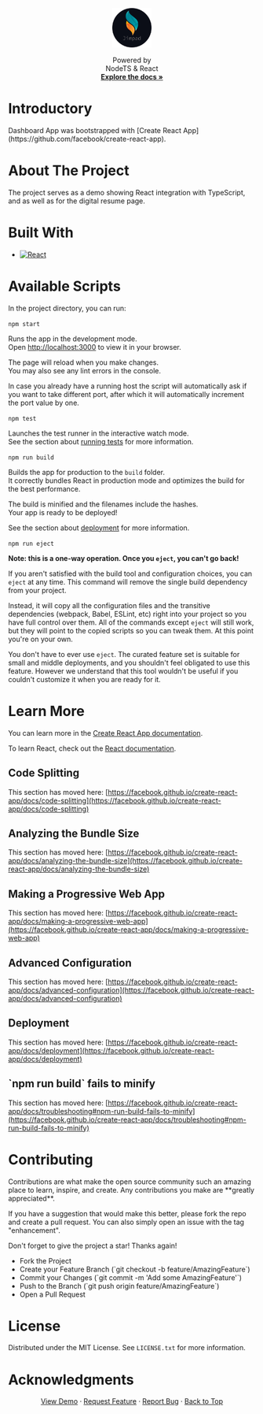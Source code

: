<!--
    Author: Jimpad
    Date: 26/09/2022
 >

<!-- begin:ProjectShields -->
<!--
    I'm using markdown "reference style" links for readability.
    Reference links are enclosed in brackets [ ] instead of parentheses ( ).
    See the bottom of this document for the declaration of the reference variables
    for contributors-url, forks-url, etc. This is an optional, concise syntax you may use.
    https://www.markdownguide.org/basic-syntax/#reference-style-links
-->
<div align="center">
  <!-- begin:Icons>

  [![Contributors][contributors-shield]][contributors-url]
  [![Stargazers][stars-shield]][stars-url]
  [![MIT License][license-shield]][license-url]
  [![LinkedIn][linkedin-shield]][linkedin-url]
  <!-- end:Icons>
  <!-- begin:Logo -->
  <a>
    <img src="src\assets\media\logos\logo.svg" alt="Logo" width="80" height="80">
  </a>
  <!-- end:Logo >

  <!-- begin:ShortDescription -->
  <p align="center">
    Powered by   
    <br>
    NodeTS & React
    <br>
    <a href="https://github.com/Jimpad/jimpad"><strong>Explore the docs »</strong></a>
  </p>
  <!-- end:ShortDescription -->
</div>
<!-- end:ProjectShields -->

<!-- begin:Introductory -->
<div align="left"> 
  <h1>Introductory</h1>
  <p>Dashboard App was bootstrapped with [Create React App](https://github.com/facebook/create-react-app).</p>
</div>
<!-- end:Introductory -->

<!-- begin:AboutTheProject -->
<h1>About The Project</h1>
<p>The project serves as a demo showing React integration with TypeScript, and as well as for the digital resume page.</p>
<!-- end:AboutTheProject -->

<!-- begin:BuildWith -->
<h1>Built With</h1>

<!-- begin:BuildWith -->

- [![React][react.js]][react-url]

<!-- end:BuildWith -->

<!-- begin:AvailableScripts-->
<h1> Available Scripts </h1>

In the project directory, you can run:

`npm start`

Runs the app in the development mode.\
Open [http://localhost:3000](http://localhost:3000) to view it in your browser.

The page will reload when you make changes.\
You may also see any lint errors in the console.

In case you already have a running host the script will automatically ask if you want to take different port, after which it will automatically increment the port value by one.

`npm test`

Launches the test runner in the interactive watch mode.\
See the section about [running tests](https://facebook.github.io/create-react-app/docs/running-tests) for more information.

`npm run build`

Builds the app for production to the `build` folder.\
It correctly bundles React in production mode and optimizes the build for the best performance.

The build is minified and the filenames include the hashes.\
Your app is ready to be deployed!

See the section about [deployment](https://facebook.github.io/create-react-app/docs/deployment) for more information.

`npm run eject`

**Note: this is a one-way operation. Once you `eject`, you can't go back!**

If you aren't satisfied with the build tool and configuration choices, you can `eject` at any time. This command will remove the single build dependency from your project.

Instead, it will copy all the configuration files and the transitive dependencies (webpack, Babel, ESLint, etc) right into your project so you have full control over them. All of the commands except `eject` will still work, but they will point to the copied scripts so you can tweak them. At this point you're on your own.

You don't have to ever use `eject`. The curated feature set is suitable for small and middle deployments, and you shouldn't feel obligated to use this feature. However we understand that this tool wouldn't be useful if you couldn't customize it when you are ready for it.

<h1> Learn More </h1>

You can learn more in the [Create React App documentation](https://facebook.github.io/create-react-app/docs/getting-started).

To learn React, check out the [React documentation](https://reactjs.org/).

<h2> Code Splitting </h2>

This section has moved here: [https://facebook.github.io/create-react-app/docs/code-splitting](https://facebook.github.io/create-react-app/docs/code-splitting)

<h2> Analyzing the Bundle Size </h2>

This section has moved here: [https://facebook.github.io/create-react-app/docs/analyzing-the-bundle-size](https://facebook.github.io/create-react-app/docs/analyzing-the-bundle-size)

<h2> Making a Progressive Web App </h2>

This section has moved here: [https://facebook.github.io/create-react-app/docs/making-a-progressive-web-app](https://facebook.github.io/create-react-app/docs/making-a-progressive-web-app)

<h2> Advanced Configuration </h2>

This section has moved here: [https://facebook.github.io/create-react-app/docs/advanced-configuration](https://facebook.github.io/create-react-app/docs/advanced-configuration)

<h2> Deployment </h2>

This section has moved here: [https://facebook.github.io/create-react-app/docs/deployment](https://facebook.github.io/create-react-app/docs/deployment)

<h2> `npm run build` fails to minify </h2>

This section has moved here: [https://facebook.github.io/create-react-app/docs/troubleshooting#npm-run-build-fails-to-minify](https://facebook.github.io/create-react-app/docs/troubleshooting#npm-run-build-fails-to-minify)


<!-- begin:Contributing -->
<h1>Contributing</h1>

<p>Contributions are what make the open source community such an amazing place to learn, inspire, and create. Any contributions you make are **greatly appreciated**.</p>

<p>If you have a suggestion that would make this better, please fork the repo and create a pull request. You can also simply open an issue with the tag "enhancement".</p>
<p>Don't forget to give the project a star! Thanks again!</p>
<ul align="left">
  <li>
  Fork the Project
  </li>
  <li>
  Create your Feature Branch (`git checkout -b feature/AmazingFeature`)
  </li>
  <li>
  Commit your Changes (`git commit -m 'Add some AmazingFeature'`)
  </li>
  <li>
  Push to the Branch (`git push origin feature/AmazingFeature`)
  </li>
  <li>
  Open a Pull Request
  </li>
</ul>
<!-- end:Contributing-->

<!-- begin:License -->
<h1> License </h1>

Distributed under the MIT License. See `LICENSE.txt` for more information.
<!-- end:License -->

<!-- begin:Acknowledgments -->
<h1> Acknowledgments </h1>
<!-- end:Acknowledgments -->

<!-- begin:Footer -->
<div align="center">
<a href="https://jimpad.netlify.app/">View Demo</a>
    ·
    <a href="https://github.com/Jimpad/jimpad/issues">Request Feature</a>
    ·
    <a href="https://github.com/Jimpad/jimpad/issues">Report Bug</a>
    ·
    <a href="#readme-top">Back to Top</a>
    
</div>
<!-- end:Footer-->

<!-- MARKDOWN LINKS & IMAGES -->
<!-- https://www.markdownguide.org/basic-syntax/#reference-style-links -->

[contributors-shield]: https://img.shields.io/github/contributors/Jimpad/jimpad.svg?style=for-the-badge
[contributors-url]: https://github.com/Jimpad/jimpad/graphs/contributors
[forks-shield]: https://img.shields.io/github/forks/Jimpad/jimpad.svg?style=for-the-badge
[forks-url]: https://github.com/Jimpad/jimpad/network/members
[stars-shield]: https://img.shields.io/github/stars/Jimpad/jimpad.svg?style=for-the-badge
[stars-url]: https://github.com/Jimpad/jimpad/stargazers
[issues-shield]: https://img.shields.io/github/issues/Jimpad/jimpad.svg?style=for-the-badge
[issues-url]: https://github.com/Jimpad/jimpad/issues
[license-shield]: https://img.shields.io/github/license/Jimpad/jimpad.svg?style=for-the-badge
[license-url]: https://github.com/Jimpad/jimpad/blob/master/LICENSE.txt
[linkedin-shield]: https://img.shields.io/badge/-LinkedIn-black.svg?style=for-the-badge&logo=linkedin&colorB=555
[linkedin-url]: https://linkedin.com/in/Jimpad

<!-- MARKDOWN LINKS & IMAGES -->
<!-- https://www.markdownguide.org/basic-syntax/#reference-style-links -->

[react.js]: https://img.shields.io/badge/React-20232A?style=for-the-badge&logo=react&logoColor=61DAFB
[react-url]: https://reactjs.org/